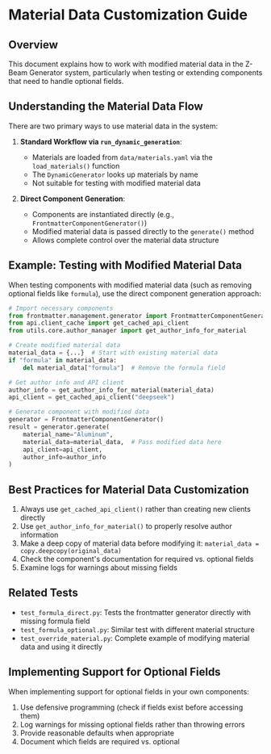 # Material Data Customization Guide

## Overview

This document explains how to work with modified material data in the Z-Beam Generator system, particularly when testing or extending components that need to handle optional fields.

## Understanding the Material Data Flow

There are two primary ways to use material data in the system:

1. **Standard Workflow via `run_dynamic_generation`**:
   - Materials are loaded from `data/materials.yaml` via the `load_materials()` function
   - The `DynamicGenerator` looks up materials by name
   - Not suitable for testing with modified material data

2. **Direct Component Generation**:
   - Components are instantiated directly (e.g., `FrontmatterComponentGenerator()`)
   - Modified material data is passed directly to the `generate()` method
   - Allows complete control over the material data structure

## Example: Testing with Modified Material Data

When testing components with modified material data (such as removing optional fields like `formula`), use the direct component generation approach:

```python
# Import necessary components
from frontmatter.management.generator import FrontmatterComponentGenerator
from api.client_cache import get_cached_api_client
from utils.core.author_manager import get_author_info_for_material

# Create modified material data
material_data = {...}  # Start with existing material data
if "formula" in material_data:
    del material_data["formula"]  # Remove the formula field

# Get author info and API client
author_info = get_author_info_for_material(material_data)
api_client = get_cached_api_client("deepseek")

# Generate component with modified data
generator = FrontmatterComponentGenerator()
result = generator.generate(
    material_name="Aluminum",
    material_data=material_data,  # Pass modified data here
    api_client=api_client,
    author_info=author_info
)
```

## Best Practices for Material Data Customization

1. Always use `get_cached_api_client()` rather than creating new clients directly
2. Use `get_author_info_for_material()` to properly resolve author information
3. Make a deep copy of material data before modifying it: `material_data = copy.deepcopy(original_data)`
4. Check the component's documentation for required vs. optional fields
5. Examine logs for warnings about missing fields

## Related Tests

- `test_formula_direct.py`: Tests the frontmatter generator directly with missing formula field
- `test_formula_optional.py`: Similar test with different material structure
- `test_override_material.py`: Complete example of modifying material data and using it directly

## Implementing Support for Optional Fields

When implementing support for optional fields in your own components:

1. Use defensive programming (check if fields exist before accessing them)
2. Log warnings for missing optional fields rather than throwing errors
3. Provide reasonable defaults when appropriate
4. Document which fields are required vs. optional
